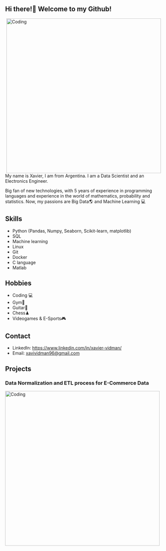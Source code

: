 ## Hi there!👋 Welcome to my Github!

<img align="right" alt='Coding' width="500" src="https://static.wixstatic.com/media/3e99b9_f53a1cab95ae4dfd938a1bf6a1a62f49~mv2.gif">

My name is Xavier, I am from Argentina. 
I am a Data Scientist and an Electronics Engineer.

Big fan of new technologies, with 5 years of experience in programming languages and experience in the world of mathematics, probability and statistics. Now, my passions are Big Data🌎 and Machine Learning 💻

## Skills
- Python (Pandas, Numpy, Seaborn, Scikit-learn, matplotlib)
- SQL
- Machine learning
- Linux
- Git
- Docker
- C language
- Matlab

## Hobbies
- Coding 💻
- Gym💪
- Guitar🎸
- Chess♟
- Videogames & E-Sports🎮


## Contact
- LinkedIn: https://www.linkedin.com/in/xavier-vidman/
- Email: xavividman96@gmail.com

## Projects

### Data Normalization and ETL process for E-Commerce Data

<a href="https://github.com/namdiv/Data_Normalization" target="_blank" ref="noreferrer">
  
<img align="center" alt='Coding' width="500" src="https://piperlab.es/wp-content/uploads/2020/06/ecommerce-big-data-768x365.png">  
  
 </a> 
  
  
  
  
  
  
  
  
  
  
  
  
  
  
  
  
  
  
  

<!--
**namdiv/namdiv** is a ✨ _special_ ✨ repository because its `README.md` (this file) appears on your GitHub profile.

Here are some ideas to get you started:

- 🔭 I’m currently working on ...
- 🌱 I’m currently learning ...
- 👯 I’m looking to collaborate on ...
- 🤔 I’m looking for help with ...
- 💬 Ask me about ...
- 📫 How to reach me: ...
- 😄 Pronouns: ...
- ⚡ Fun fact: ...
-->
